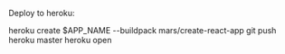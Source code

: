 Deploy to heroku:

heroku create $APP_NAME --buildpack mars/create-react-app
git push heroku master
heroku open
